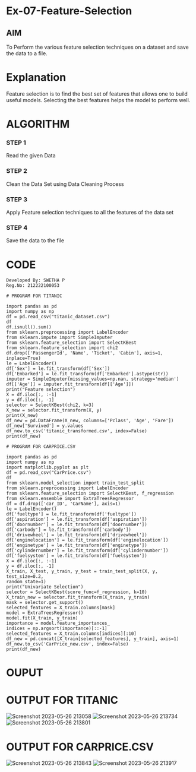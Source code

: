 # Ex-07-Feature-Selection
## AIM
To Perform the various feature selection techniques on a dataset and save the data to a file. 

# Explanation
Feature selection is to find the best set of features that allows one to build useful models.
Selecting the best features helps the model to perform well. 

# ALGORITHM
### STEP 1
Read the given Data
### STEP 2
Clean the Data Set using Data Cleaning Process
### STEP 3
Apply Feature selection techniques to all the features of the data set
### STEP 4
Save the data to the file


# CODE
```
Developed By: SWETHA P
Reg.No: 212222100053

# PROGRAM FOR TITANIC

import pandas as pd
import numpy as np
df = pd.read_csv("titanic_dataset.csv")
df
df.isnull().sum()
from sklearn.preprocessing import LabelEncoder
from sklearn.impute import SimpleImputer
from sklearn.feature_selection import SelectKBest
from sklearn.feature_selection import chi2
df.drop(['PassengerId', 'Name', 'Ticket', 'Cabin'], axis=1, inplace=True)
le = LabelEncoder()
df['Sex'] = le.fit_transform(df['Sex'])
df['Embarked'] = le.fit_transform(df['Embarked'].astype(str))
imputer = SimpleImputer(missing_values=np.nan, strategy='median')
df[['Age']] = imputer.fit_transform(df[['Age']])
print("Feature selection")
X = df.iloc[:, :-1]
y = df.iloc[:, -1]
selector = SelectKBest(chi2, k=3)
X_new = selector.fit_transform(X, y)
print(X_new)
df_new = pd.DataFrame(X_new, columns=['Pclass', 'Age', 'Fare'])
df_new['Survived'] = y.values
df_new.to_csv('titanic_transformed.csv', index=False)
print(df_new)
```
```
# PROGRAM FOR CARPRICE.CSV

import pandas as pd
import numpy as np
import matplotlib.pyplot as plt
df = pd.read_csv("CarPrice.csv")
df
from sklearn.model_selection import train_test_split
from sklearn.preprocessing import LabelEncoder
from sklearn.feature_selection import SelectKBest, f_regression
from sklearn.ensemble import ExtraTreesRegressor
df = df.drop(['car_ID', 'CarName'], axis=1)
le = LabelEncoder()
df['fueltype'] = le.fit_transform(df['fueltype'])
df['aspiration'] = le.fit_transform(df['aspiration'])
df['doornumber'] = le.fit_transform(df['doornumber'])
df['carbody'] = le.fit_transform(df['carbody'])
df['drivewheel'] = le.fit_transform(df['drivewheel'])
df['enginelocation'] = le.fit_transform(df['enginelocation'])
df['enginetype'] = le.fit_transform(df['enginetype'])
df['cylindernumber'] = le.fit_transform(df['cylindernumber'])
df['fuelsystem'] = le.fit_transform(df['fuelsystem'])
X = df.iloc[:, :-1]
y = df.iloc[:, -1]
X_train, X_test, y_train, y_test = train_test_split(X, y, test_size=0.2,
random_state=1)
print("Univariate Selection")
selector = SelectKBest(score_func=f_regression, k=10)
X_train_new = selector.fit_transform(X_train, y_train)
mask = selector.get_support()
selected_features = X_train.columns[mask]
model = ExtraTreesRegressor()
model.fit(X_train, y_train)
importance = model.feature_importances_
indices = np.argsort(importance)[::-1]
selected_features = X_train.columns[indices][:10]
df_new = pd.concat([X_train[selected_features], y_train], axis=1)
df_new.to_csv('CarPrice_new.csv', index=False)
print(df_new)
```
# OUPUT

# OUTPUT FOR TITANIC
![Screenshot 2023-05-26 213058](https://github.com/swetha1510/Ex-07-Feature-Selection/assets/120623583/f069cc4b-775f-4bca-9581-beef9848d902)
![Screenshot 2023-05-26 213734](https://github.com/swetha1510/Ex-07-Feature-Selection/assets/120623583/4e54ab8a-8cc2-49ed-8b7d-c6e7ae4ced93)
![Screenshot 2023-05-26 213801](https://github.com/swetha1510/Ex-07-Feature-Selection/assets/120623583/dd46de19-9d40-45e0-9ce2-4ed7abb66278)

# OUTPUT FOR CARPRICE.CSV
![Screenshot 2023-05-26 213843](https://github.com/swetha1510/Ex-07-Feature-Selection/assets/120623583/58549620-56d6-41f9-90af-667bb15e8438)
![Screenshot 2023-05-26 213917](https://github.com/swetha1510/Ex-07-Feature-Selection/assets/120623583/38aa2963-a71d-43a6-9db4-4109f10838e0)









